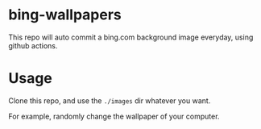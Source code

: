 # bing-wallpapers

This repo will auto commit a bing.com background image everyday, using github actions.

# Usage

Clone this repo, and use the `./images` dir whatever you want.

For example, randomly change the wallpaper of your computer.